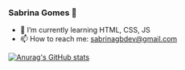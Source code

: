 ### Sabrina Gomes 👋

- 🌱 I’m currently learning HTML, CSS, JS
- 📫 How to reach me: sabrinagbdev@gmail.com

[![Anurag's GitHub stats](https://github-readme-stats.vercel.app/api?username=sabrinagomesb&show_icons=true&theme=onedark)](https://github.com/anuraghazra/github-readme-stats)
